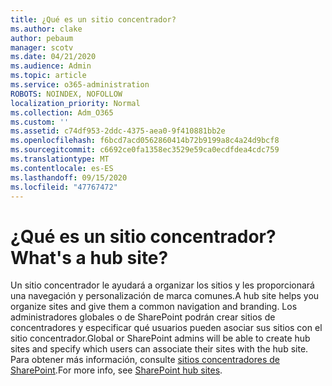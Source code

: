 ```yaml
---
title: ¿Qué es un sitio concentrador?
ms.author: clake
author: pebaum
manager: scotv
ms.date: 04/21/2020
ms.audience: Admin
ms.topic: article
ms.service: o365-administration
ROBOTS: NOINDEX, NOFOLLOW
localization_priority: Normal
ms.collection: Adm_O365
ms.custom: ''
ms.assetid: c74df953-2ddc-4375-aea0-9f410881bb2e
ms.openlocfilehash: f6bcd7acd0562860414b72b9199a8c4a24d9bcf8
ms.sourcegitcommit: c6692ce0fa1358ec3529e59ca0ecdfdea4cdc759
ms.translationtype: MT
ms.contentlocale: es-ES
ms.lasthandoff: 09/15/2020
ms.locfileid: "47767472"
---
```

# <a name="whats-a-hub-site"></a><span data-ttu-id="dc55c-102">¿Qué es un sitio concentrador?</span><span class="sxs-lookup"><span data-stu-id="dc55c-102">What's a hub site?</span></span>

<span data-ttu-id="dc55c-103">Un sitio concentrador le ayudará a organizar los sitios y les proporcionará una navegación y personalización de marca comunes.</span><span class="sxs-lookup"><span data-stu-id="dc55c-103">A hub site helps you organize sites and give them a common navigation and branding.</span></span> <span data-ttu-id="dc55c-104">Los administradores globales o de SharePoint podrán crear sitios de concentradores y especificar qué usuarios pueden asociar sus sitios con el sitio concentrador.</span><span class="sxs-lookup"><span data-stu-id="dc55c-104">Global or SharePoint admins will be able to create hub sites and specify which users can associate their sites with the hub site.</span></span> <span data-ttu-id="dc55c-105">Para obtener más información, consulte [sitios concentradores de SharePoint](https://go.microsoft.com/fwlink/?linkid=869388).</span><span class="sxs-lookup"><span data-stu-id="dc55c-105">For more info, see [SharePoint hub sites](https://go.microsoft.com/fwlink/?linkid=869388).</span></span>
  